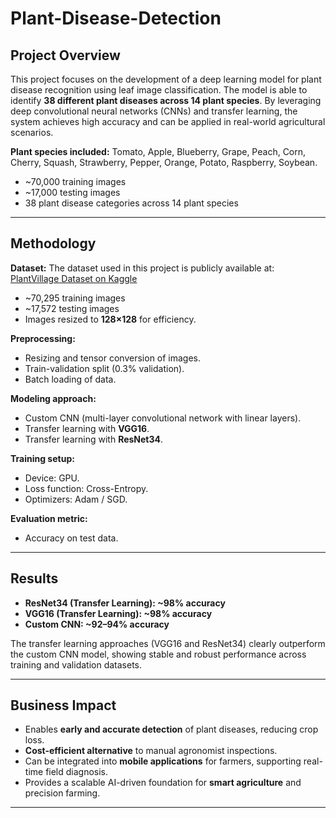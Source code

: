 # Plant-Disease-Detection

## Project Overview
This project focuses on the development of a deep learning model for plant disease recognition using leaf image classification. The model is able to identify **38 different plant diseases across 14 plant species**. By leveraging deep convolutional neural networks (CNNs) and transfer learning, the system achieves high accuracy and can be applied in real-world agricultural scenarios.

**Plant species included:**
Tomato, Apple, Blueberry, Grape, Peach, Corn, Cherry, Squash, Strawberry, Pepper, Orange, Potato, Raspberry, Soybean.

- ~70,000 training images
- ~17,000 testing images
- 38 plant disease categories across 14 plant species

---

## Methodology

**Dataset:**
The dataset used in this project is publicly available at:  
[PlantVillage Dataset on Kaggle](https://www.kaggle.com/datasets/vipoooool/new-plant-diseases-dataset)
- ~70,295 training images  
- ~17,572 testing images  
- Images resized to **128×128** for efficiency.  

**Preprocessing:**
- Resizing and tensor conversion of images.  
- Train-validation split (0.3% validation).  
- Batch loading of data.  

**Modeling approach:**
- Custom CNN (multi-layer convolutional network with linear layers).  
- Transfer learning with **VGG16**.  
- Transfer learning with **ResNet34**.  

**Training setup:**
- Device: GPU.  
- Loss function: Cross-Entropy.  
- Optimizers: Adam / SGD.  

**Evaluation metric:**
- Accuracy on test data.  

---

## Results

- **ResNet34 (Transfer Learning): ~98% accuracy**  
- **VGG16 (Transfer Learning): ~98% accuracy**  
- **Custom CNN: ~92–94% accuracy**  

The transfer learning approaches (VGG16 and ResNet34) clearly outperform the custom CNN model, showing stable and robust performance across training and validation datasets.

---

## Business Impact

- Enables **early and accurate detection** of plant diseases, reducing crop loss.  
- **Cost-efficient alternative** to manual agronomist inspections.  
- Can be integrated into **mobile applications** for farmers, supporting real-time field diagnosis.  
- Provides a scalable AI-driven foundation for **smart agriculture** and precision farming.  

---
